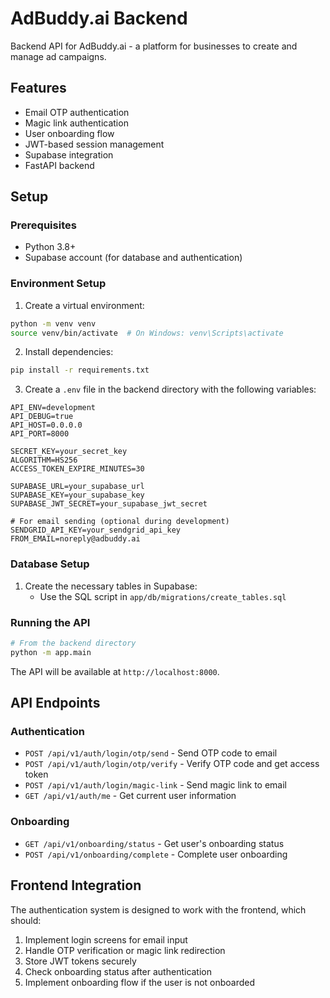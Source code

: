 # AdBuddy.ai Backend

Backend API for AdBuddy.ai - a platform for businesses to create and manage ad campaigns.

## Features

- Email OTP authentication
- Magic link authentication
- User onboarding flow
- JWT-based session management
- Supabase integration
- FastAPI backend

## Setup

### Prerequisites

- Python 3.8+
- Supabase account (for database and authentication)

### Environment Setup

1. Create a virtual environment:

```bash
python -m venv venv
source venv/bin/activate  # On Windows: venv\Scripts\activate
```

2. Install dependencies:

```bash
pip install -r requirements.txt
```

3. Create a `.env` file in the backend directory with the following variables:

```
API_ENV=development
API_DEBUG=true
API_HOST=0.0.0.0
API_PORT=8000

SECRET_KEY=your_secret_key
ALGORITHM=HS256
ACCESS_TOKEN_EXPIRE_MINUTES=30

SUPABASE_URL=your_supabase_url
SUPABASE_KEY=your_supabase_key
SUPABASE_JWT_SECRET=your_supabase_jwt_secret

# For email sending (optional during development)
SENDGRID_API_KEY=your_sendgrid_api_key
FROM_EMAIL=noreply@adbuddy.ai
```

### Database Setup

1. Create the necessary tables in Supabase:
   - Use the SQL script in `app/db/migrations/create_tables.sql`

### Running the API

```bash
# From the backend directory
python -m app.main
```

The API will be available at `http://localhost:8000`.

## API Endpoints

### Authentication

- `POST /api/v1/auth/login/otp/send` - Send OTP code to email
- `POST /api/v1/auth/login/otp/verify` - Verify OTP code and get access token
- `POST /api/v1/auth/login/magic-link` - Send magic link to email
- `GET /api/v1/auth/me` - Get current user information

### Onboarding

- `GET /api/v1/onboarding/status` - Get user's onboarding status
- `POST /api/v1/onboarding/complete` - Complete user onboarding

## Frontend Integration

The authentication system is designed to work with the frontend, which should:

1. Implement login screens for email input
2. Handle OTP verification or magic link redirection
3. Store JWT tokens securely
4. Check onboarding status after authentication
5. Implement onboarding flow if the user is not onboarded